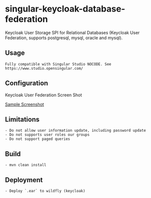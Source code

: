 # singular-keycloak-database-federation

Keycloak User Storage SPI for Relational Databases (Keycloak User Federation, supports postgresql, mysql, oracle and mysql).


## Usage

    Fully compatible with Singular Studio NOCODE. See https://www.studio.opensingular.com/
    

## Configuration

Keycloak User Federation Screen Shot

[Sample Screenshot](screen.png)


## Limitations

    - Do not allow user information update, including password update
    - Do not supports user roles our groups
    - Do not support paged queries



## Build

    - mvn clean install

## Deployment

    - Deploy `.ear` to wildfly (keycloak)


